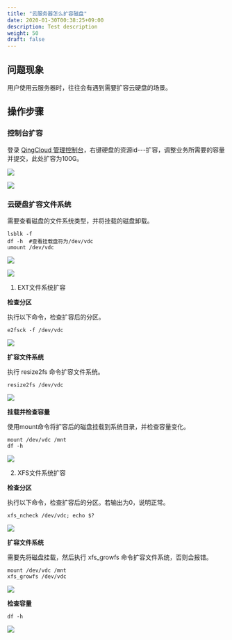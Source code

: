 ```yaml
---
title: "云服务器怎么扩容磁盘"
date: 2020-01-30T00:38:25+09:00
description: Test description
weight: 50
draft: false
---
```


## 问题现象

用户使用云服务器时，往往会有遇到需要扩容云硬盘的场景。

## 操作步骤

### 控制台扩容

登录 [QingCloud 管理控制台](https://console.qingcloud.com/login)，右键硬盘的资源id---扩容，调整业务所需要的容量并提交，此处扩容为100G。

![](../../../_images/disk_expansion1.png) 

![](../../../_images/disk_expansion2.png) 

### 云硬盘扩容文件系统

需要查看磁盘的文件系统类型，并将挂载的磁盘卸载。

```shell
lsblk -f
df -h  #查看挂载盘符为/dev/vdc
umount /dev/vdc  
```

![](../../../_images/disk_expansion3.png) 

![](../../../_images/disk_expansion4.png) 

1. EXT文件系统扩容

**检查分区**

执行以下命令，检查扩容后的分区。

```shell
e2fsck -f /dev/vdc
```

![](../../../_images/disk_expansion5.png) 

**扩容文件系统**

执行 resize2fs 命令扩容文件系统。

```shell
resize2fs /dev/vdc
```

![](../../../_images/disk_expansion6.png) 

**挂载并检查容量**

使用mount命令将扩容后的磁盘挂载到系统目录，并检查容量变化。

```shell
mount /dev/vdc /mnt
df -h
```

![](../../../_images/disk_expansion7.png) 

2. XFS文件系统扩容

**检查分区**

执行以下命令，检查扩容后的分区。若输出为0，说明正常。

```shell
xfs_ncheck /dev/vdc; echo $?
```

![](../../../_images/disk_expansion8.png) 

**扩容文件系统**

需要先将磁盘挂载，然后执行 xfs_growfs 命令扩容文件系统，否则会报错。

```shell
mount /dev/vdc /mnt
xfs_growfs /dev/vdc
```

![](../../../_images/disk_expansion9.png) 

**检查容量**

```shell
df -h
```

![](../../../_images/disk_expansion10.png) 
